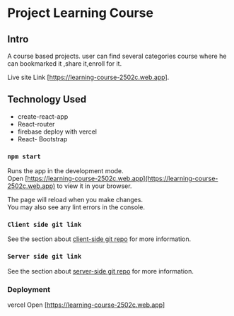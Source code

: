 # Project Learning Course 

## Intro

A course based projects. user can find several categories course where he can bookmarked it ,share it,enroll for it. 

 Live site Link [https://learning-course-2502c.web.app].

## Technology Used
* create-react-app
* React-router
* firebase deploy with vercel
* React- Bootstrap




### `npm start`

Runs the app in the development mode.\
Open [https://learning-course-2502c.web.app](https://learning-course-2502c.web.app) to view it in your browser.

The page will reload when you make changes.\
You may also see any lint errors in the console.



### `Client side git link`



See the section about [client-side git repo](https://github.com/programming-hero-web-course1/b610-learning-platform-client-side-MerchantKhalid) for more information.


### `Server side git link`

See the section about [server-side git repo](https://github.com/programming-hero-web-course1/b610-lerning-platform-server-side-MerchantKhalid) for more information.









### Deployment

vercel
Open [https://learning-course-2502c.web.app]

